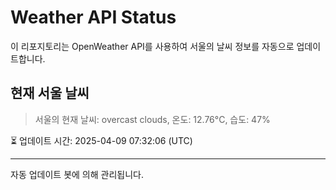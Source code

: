 
# Weather API Status

이 리포지토리는 OpenWeather API를 사용하여 서울의 날씨 정보를 자동으로 업데이트합니다.

## 현재 서울 날씨
> 서울의 현재 날씨: overcast clouds, 온도: 12.76°C, 습도: 47%

⏳ 업데이트 시간: 2025-04-09 07:32:06 (UTC)

---
자동 업데이트 봇에 의해 관리됩니다.
